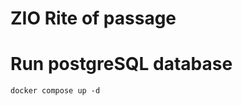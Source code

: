 ZIO Rite of passage
===================

# Run postgreSQL database

```shell
docker compose up -d
```